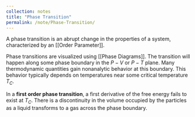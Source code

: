 ```yaml
---
collection: notes
title: "Phase Transition"
permalink: /note/Phase-Transition/
---
```

A phase transition is an abrupt change in the properties of a system, characterized by an [[Order Parameter]]. 

Phase transitions are visualized using [[Phase Diagrams]]. The transition will happen along some phase boundary in the $P-V$ or $P-T$ plane. Many thermodynamic quantities gain nonanalytic behavior at this boundary. This behavior typically depends on temperatures near some critical temperature $T_C$.

In a **first order phase transition**, a first derivative of the free energy fails to exist at $T_C$. There is a discontinuity in the volume occupied by the particles as a liquid transforms to a gas across the phase boundary.